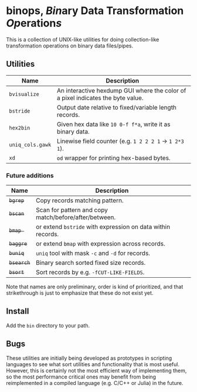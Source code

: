 # binops, *Bin*ary Data Transformation *Op*eration*s*

This is a collection of UNIX-like utilities for doing collection-like
transformation operations on binary data files/pipes.

## Utilities

| Name             | Description |
| ---------------- | ----------- |
| `bvisualize`     | An interactive hexdump GUI where the color of a pixel indicates the byte value.
| `bstride`        | Output date relative to fixed/variable length records.
| `hex2bin`        | Given hex data like `10 0-f f*a`, write it as binary data.
| `uniq_cols.gawk` | Linewise field counter (e.g. `1 2 2 2 1` -> `1 2*3 1`).
| `xd`             | `od` wrapper for printing hex-based bytes.

### Future additions

| Name          | Description |
| ------------- | ----------- |
| ~~`bgrep`~~   | Copy records matching pattern.
| ~~`bscan`~~   | Scan for pattern and copy match/before/after/between.
| ~~`bmap `~~   | or extend `bstride` with expression on data within records.
| ~~`baggre`~~  | or extend `bmap` with expression across records.
| ~~`buniq`~~   | `uniq` tool with mask `-c` and `-d` for records.
| ~~`bsearch`~~ | Binary search sorted fixed size records.
| ~~`bsort`~~   | Sort records by e.g. `-fCUT-LIKE-FIELDS`.

Note that names are only preliminary, order is kind of prioritized, and that
strikethrough is just to emphasize that these do not exist yet.

## Install

Add the `bin` directory to your path.

## Bugs

These utilities are initially being developed as prototypes in scripting
languages to see what sort utilities and functionality that is most useful.
However, this is certainly not the most efficient way of implementing them, so
the most performance critical ones may benefit from being reimplemented in a
compiled language (e.g. C/C++ or Julia) in the future.
